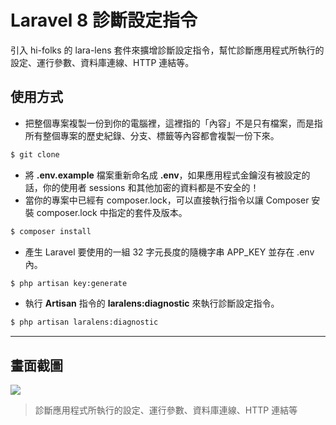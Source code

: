 # Laravel 8 診斷設定指令

引入 hi-folks 的 lara-lens 套件來擴增診斷設定指令，幫忙診斷應用程式所執行的設定、運行參數、資料庫連線、HTTP 連結等。

## 使用方式
- 把整個專案複製一份到你的電腦裡，這裡指的「內容」不是只有檔案，而是指所有整個專案的歷史紀錄、分支、標籤等內容都會複製一份下來。
```sh
$ git clone
```
- 將 __.env.example__ 檔案重新命名成 __.env__，如果應用程式金鑰沒有被設定的話，你的使用者 sessions 和其他加密的資料都是不安全的！
- 當你的專案中已經有 composer.lock，可以直接執行指令以讓 Composer 安裝 composer.lock 中指定的套件及版本。
```sh
$ composer install
```
- 產生 Laravel 要使用的一組 32 字元長度的隨機字串 APP_KEY 並存在 .env 內。
```sh
$ php artisan key:generate
```
- 執行 __Artisan__ 指令的 __laralens:diagnostic__ 來執行診斷設定指令。
```sh
$ php artisan laralens:diagnostic
```

----

## 畫面截圖
![](https://i.imgur.com/mk1IvUy.png)
> 診斷應用程式所執行的設定、運行參數、資料庫連線、HTTP 連結等

